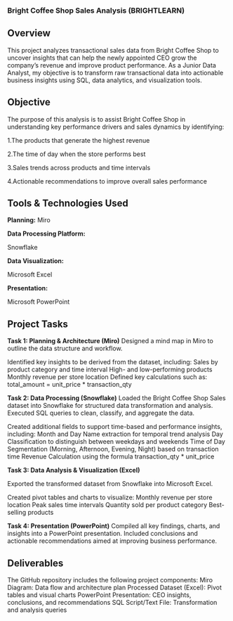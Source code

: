 ### Bright Coffee Shop Sales Analysis (BRIGHTLEARN)


 ## Overview
This project analyzes transactional sales data from Bright Coffee Shop to uncover insights that can help the newly appointed CEO grow the company’s revenue and improve product performance.
As a Junior Data Analyst, my objective is to transform raw transactional data into actionable business insights using SQL, data analytics, and visualization tools.


## Objective

The purpose of this analysis is to assist Bright Coffee Shop in understanding key performance drivers and sales dynamics by identifying:

1.The products that generate the highest revenue

2.The time of day when the store performs best

3.Sales trends across products and time intervals

4.Actionable recommendations to improve overall sales performance
   

## Tools & Technologies Used

**Planning:**
Miro

**Data Processing Platform:**

Snowflake

**Data Visualization:**

Microsoft Excel

**Presentation:**

Microsoft PowerPoint



## Project Tasks
**Task 1: Planning & Architecture (Miro)**
Designed a mind map in Miro to outline the data structure and workflow.

Identified key insights to be derived from the dataset, including:
Sales by product category and time interval
High- and low-performing products
Monthly revenue per store location
Defined key calculations such as:
total_amount = unit_price * transaction_qty

**Task 2: Data Processing (Snowflake)**
Loaded the Bright Coffee Shop Sales dataset into Snowflake for structured data transformation and analysis.
Executed SQL queries to clean, classify, and aggregate the data.

Created additional fields to support time-based and performance insights, including:
Month and Day Name extraction for temporal trend analysis
Day Classification to distinguish between weekdays and weekends
Time of Day Segmentation (Morning, Afternoon, Evening, Night) based on transaction time
Revenue Calculation using the formula transaction_qty * unit_price


  
**Task 3: Data Analysis & Visualization (Excel)**

Exported the transformed dataset from Snowflake into Microsoft Excel.

Created pivot tables and charts to visualize:
Monthly revenue per store location
Peak sales time intervals
Quantity sold per product category
Best-selling products


**Task 4: Presentation (PowerPoint)**
Compiled all key findings, charts, and insights into a PowerPoint presentation.
Included conclusions and actionable recommendations aimed at improving business performance.

## Deliverables

The GitHub repository includes the following project components:
Miro Diagram: Data flow and architecture plan
Processed Dataset (Excel): Pivot tables and visual charts
PowerPoint Presentation: CEO insights, conclusions, and recommendations
SQL Script/Text File: Transformation and analysis queries
